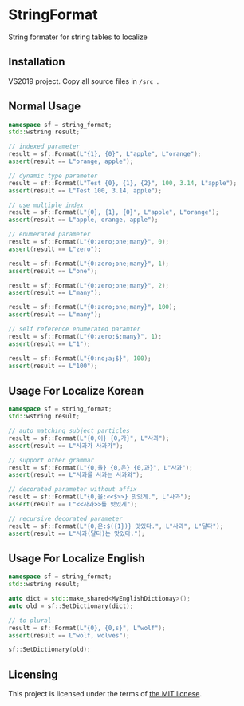 # StringFormat
String formater for string tables to localize

[license]: LICENSE 

## Installation

VS2019 project. Copy all source files in `/src `.


## Normal Usage

```c++
namespace sf = string_format;
std::wstring result;

// indexed parameter
result = sf::Format(L"{1}, {0}", L"apple", L"orange");
assert(result == L"orange, apple");

// dynamic type parameter
result = sf::Format(L"Test {0}, {1}, {2}", 100, 3.14, L"apple");
assert(result == L"Test 100, 3.14, apple");

// use multiple index
result = sf::Format(L"{0}, {1}, {0}", L"apple", L"orange");
assert(result == L"apple, orange, apple");

// enumerated parameter
result = sf::Format(L"{0:zero;one;many}", 0);
assert(result == L"zero");

result = sf::Format(L"{0:zero;one;many}", 1);
assert(result == L"one");

result = sf::Format(L"{0:zero;one;many}", 2);
assert(result == L"many");

result = sf::Format(L"{0:zero;one;many}", 100);
assert(result == L"many");

// self reference enumerated paramter
result = sf::Format(L"{0:zero;$;many}", 1);
assert(result == L"1");

result = sf::Format(L"{0:no;a;$}", 100);
assert(result == L"100");

```


## Usage For Localize Korean 

```c++
namespace sf = string_format;
std::wstring result;

// auto matching subject particles
result = sf::Format(L"{0,이} {0,가}", L"사과");
assert(result == L"사과가 사과가");

// support other grammar
result = sf::Format(L"{0,을} {0,은} {0,과}", L"사과");
assert(result == L"사과를 사과는 사과와");

// decorated parameter without affix
result = sf::Format(L"{0,을:<<$>>} 맛있게.", L"사과");
assert(result == L"<<사과>>를 맛있게");

// recursive decorated parameter
result = sf::Format(L"{0,은:$({1})} 맛있다.", L"사과", L"달다");
assert(result == L"사과(달다)는 맛있다.");
````


## Usage For Localize English

```c++
namespace sf = string_format;
std::wstring result;

auto dict = std::make_shared<MyEnglishDictionay>();
auto old = sf::SetDictionary(dict);

// to plural
result = sf::Format(L"{0}, {0,s}", L"wolf");
assert(result == L"wolf, wolves");

sf::SetDictionary(old);
```

## Licensing

This project is licensed under the terms of [the MIT licnese][license].

